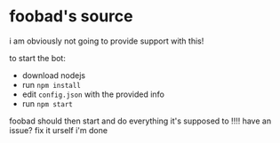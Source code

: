 # foobad's source

i am obviously not going to provide support with this! 

to start the bot:
- download nodejs
- run `npm install`
- edit `config.json` with the provided info
- run `npm start`

foobad should then start and do everything it's supposed to !!!! have an issue? fix it urself i'm done
